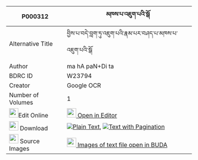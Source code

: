 |P000312|མཁས་པ་འཇུག་པའི་སྒོ 
| --- | --- 
|Alternative Title |བྱིས་པ་བདེ་བླག་ཏུ་འཇུག་པའི་རྣམ་པར་བཤད་པ་མཁས་པ་འཇུག་པའི་སྒོ
|Author| ma hA paN+Di ta
|BDRC ID | W23794
|Creator | Google OCR
|Number of Volumes| 1
|<img width="25" src="https://img.icons8.com/color/25/000000/edit-property.png">Edit Online| [<img width="25" src="https://avatars.githubusercontent.com/u/45091458?s=200&v=4"> Open in Editor](http://editor.openpecha.org/P000312)
|<img width="25" src="https://img.icons8.com/fluent/48/000000/download-2.png"/>  Download | [![](https://img.icons8.com/color/20/000000/txt.png)Plain Text](https://github.com/Openpecha/P000312/releases/download/v1/khepa_jukpa_i_go_plain_P000312.zip), [![](https://img.icons8.com/color/20/000000/txt.png)Text with Pagination](https://github.com/Openpecha/P000312/releases/download/v1/khepa_jukpa_i_go_pages_P000312.zip)
|<img width="25" src="https://img.icons8.com/plasticine/100/000000/pictures-folder.png"/>  Source Images | [<img width="25" src="https://library.bdrc.io/icons/BUDA-small.svg"> Images of text file open in BUDA](https://library.bdrc.io/show/bdr:W23794)